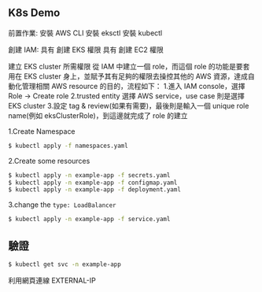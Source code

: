 ## K8s Demo

前置作業:
安裝 AWS CLI
安裝 eksctl
安裝 kubectl

創建 IAM:
具有 創建 EKS 權限
具有 創建 EC2 權限

建立 EKS cluster 所需權限
從 IAM 中建立一個 role，而這個 role 的功能是要套用在 EKS cluster 身上，並賦予其有足夠的權限去操控其他的 AWS 資源，達成自動化管理相關 AWS resource 的目的，流程如下：
1.進入 IAM console，選擇 Role -> Create role
2.trusted entity 選擇 AWS service，use case 則是選擇 EKS cluster
3.設定 tag & review(如果有需要)，最後則是輸入一個 unique role name(例如 eksClusterRole)，到這邊就完成了 role 的建立

1.Create Namespace
```Bash
$ kubectl apply -f namespaces.yaml
```
2.Create some resources
```Bash
$ kubectl apply -n example-app -f secrets.yaml
$ kubectl apply -n example-app -f configmap.yaml
$ kubectl apply -n example-app -f deployment.yaml
```
3.change the `type: LoadBalancer`
```Bash
$ kubectl apply -n example-app -f service.yaml
```
## 驗證
```Bash
$ kubectl get svc -n example-app
```
利用網頁連線 EXTERNAL-IP